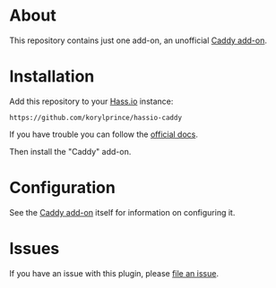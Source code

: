 # About

This repository contains just one add-on, an unofficial [Caddy add-on](https://github.com/korylprince/hassio-caddy/tree/master/caddy).

# Installation

Add this repository to your [Hass.io](https://home-assistant.io/hassio/) instance:

`https://github.com/korylprince/hassio-caddy`

If you have trouble you can follow the [official docs](https://home-assistant.io/hassio/installing_third_party_addons/).

Then install the "Caddy" add-on.

# Configuration

See the [Caddy add-on](https://github.com/korylprince/hassio-caddy/tree/master/caddy) itself for information on configuring it.

# Issues

If you have an issue with this plugin, please [file an issue](https://github.com/korylprince/hassio-caddy/issues).
